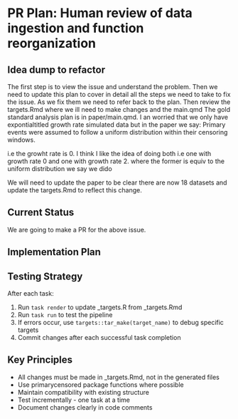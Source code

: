 # PR Plan: Human review of data ingestion and function reorganization

## Idea dump to refactor

The first step is to view the  issue and understand the problem.
Then we need to update this plan to cover in detail all the steps we need to take to fix the issue.
As we fix them we need to refer back to the plan.
Then review the targets.Rmd where we ill need to make changes and the main.qmd
The gold standard analysis plan is in paper/main.qmd.
I an worried that we only have expontialtitled growth rate simulated data but in the paper we say: Primary events were assumed to follow a uniform distribution within their censoring windows.

i.e the growht rate is 0. I think I like the idea of doing both i.e one with growth rate 0 and one with growth rate 2. where the former is equiv to the uniform distribution we say we dido

We will need to update the paper to be clear there are now 18 datasets and update the targets.Rmd to reflect this change.

## Current Status

We are going to make a PR for the above issue.

## Implementation Plan

## Testing Strategy

After each task:
1. Run `task render` to update _targets.R from _targets.Rmd
2. Run `task run` to test the pipeline
3. If errors occur, use `targets::tar_make(target_name)` to debug specific targets
4. Commit changes after each successful task completion

## Key Principles
- All changes must be made in _targets.Rmd, not in the generated files
- Use primarycensored package functions where possible
- Maintain compatibility with existing structure
- Test incrementally - one task at a time
- Document changes clearly in code comments
